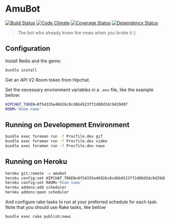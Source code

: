 # AmuBot

[![Build Status](https://travis-ci.org/arturhoo/AmuBot.svg?branch=master)](https://travis-ci.org/arturhoo/AmuBot)
[![Code Climate](https://codeclimate.com/github/arturhoo/AmuBot/badges/gpa.svg)](https://codeclimate.com/github/arturhoo/AmuBot)
[![Coverage Status](https://img.shields.io/coveralls/arturhoo/AmuBot.svg)](https://coveralls.io/r/arturhoo/AmuBot)
[![Dependency Status](https://gemnasium.com/arturhoo/AmuBot.svg)](https://gemnasium.com/arturhoo/AmuBot)

> The bot who already knew the news when you broke it (:

## Configuration

Install Redis and the gems:

```bash
bundle install
```

Get an API V2 Room token from Hipchat.

Set the necessary environment variables in a `.env` file, like the example
bellow:

```bash
HIPCHAT_TOKEN=0f54335e46926c8cd6b4523ff2d80d3dc9d29d8f
ROOM='Room name'
```

## Running on Development Environment

```bash
bundle exec foreman run -f Procfile.dev gif
bundle exec foreman run -f Procfile.dev video
bundle exec foreman run -f Procfile.dev news
```

## Running on Heroku

```bash
heroku git:remote -a amubot
heroku config:set HIPCHAT_TOKEN=0f54335e46926c8cd6b4523ff2d80d3dc9d29d8f
heroku config:set ROOM='Room name'
heroku addons:add scheduler
heroku addons:open scheduler
```

And configure rake tasks to run at your preferred schedule for each task. Note
that you should use Rake tasks, like bellow

```bash
bundle exec rake publish:news
```
